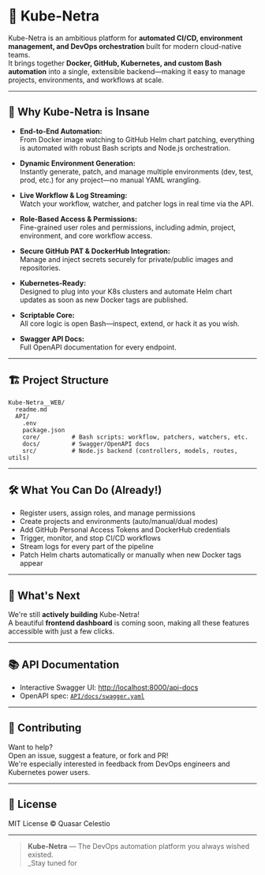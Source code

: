 # 🚀 Kube-Netra

Kube-Netra is an ambitious platform for **automated CI/CD, environment management, and DevOps orchestration** built for modern cloud-native teams.  
It brings together **Docker, GitHub, Kubernetes, and custom Bash automation** into a single, extensible backend—making it easy to manage projects, environments, and workflows at scale.

---

## 🤯 Why Kube-Netra is Insane

- **End-to-End Automation:**  
  From Docker image watching to GitHub Helm chart patching, everything is automated with robust Bash scripts and Node.js orchestration.

- **Dynamic Environment Generation:**  
  Instantly generate, patch, and manage multiple environments (dev, test, prod, etc.) for any project—no manual YAML wrangling.

- **Live Workflow & Log Streaming:**  
  Watch your workflow, watcher, and patcher logs in real time via the API.

- **Role-Based Access & Permissions:**  
  Fine-grained user roles and permissions, including admin, project, environment, and core workflow access.

- **Secure GitHub PAT & DockerHub Integration:**  
  Manage and inject secrets securely for private/public images and repositories.

- **Kubernetes-Ready:**  
  Designed to plug into your K8s clusters and automate Helm chart updates as soon as new Docker tags are published.

- **Scriptable Core:**  
  All core logic is open Bash—inspect, extend, or hack it as you wish.

- **Swagger API Docs:**  
  Full OpenAPI documentation for every endpoint.

---

## 🏗️ Project Structure

```
Kube-Netra__WEB/
  readme.md
  API/
    .env
    package.json
    core/         # Bash scripts: workflow, patchers, watchers, etc.
    docs/         # Swagger/OpenAPI docs
    src/          # Node.js backend (controllers, models, routes, utils)
```

---

## 🛠️ What You Can Do (Already!)

- Register users, assign roles, and manage permissions
- Create projects and environments (auto/manual/dual modes)
- Add GitHub Personal Access Tokens and DockerHub credentials
- Trigger, monitor, and stop CI/CD workflows
- Stream logs for every part of the pipeline
- Patch Helm charts automatically or manually when new Docker tags appear

---

## 🚧 What's Next

We're still **actively building** Kube-Netra!  
A beautiful **frontend dashboard** is coming soon, making all these features accessible with just a few clicks.

---

## 📚 API Documentation

- Interactive Swagger UI: [http://localhost:8000/api-docs](http://localhost:8000/api-docs)
- OpenAPI spec: [`API/docs/swagger.yaml`](API/docs/swagger.yaml)

---

## 🤝 Contributing

Want to help?  
Open an issue, suggest a feature, or fork and PR!  
We're especially interested in feedback from DevOps engineers and Kubernetes power users.

---

## 📝 License

MIT License © Quasar Celestio

---

> **Kube-Netra** — The DevOps automation platform you always wished existed.  
> _Stay tuned for
